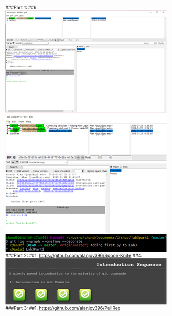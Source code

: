 
###Part 1:
##6.![gitk](images/gitk_master.png)
	![gitk all](images/gitk_all_master.png)
	![git log](images/git_log.png)
###Part 2:
##1. https://github.com/alanjoy396/Spoon-Knife
##4.![IntroSequence](images/IntroSequence.png)
###Part 3:
##1. https://github.com/alanjoy396/PullReq
##